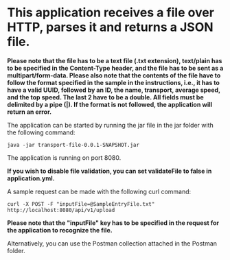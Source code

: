 # This application receives a file over HTTP, parses it and returns a JSON file.

**Please note that the file has to be a text file (.txt extension), text/plain has to be specified in the Content-Type header, and the file has to be sent as a multipart/form-data. Please also note that the contents of the file have to follow the format specified in the sample in the instructions, i.e., it has to have a valid UUID, followed by an ID, the name, transport, average speed, and the top speed. The last 2 have to be a double. All fields must be delimited by a pipe (|). If the format is not followed, the application will return an error.**

The application can be started by running the jar file in the jar folder with the following command:

`java -jar transport-file-0.0.1-SNAPSHOT.jar`

The application is running on port 8080.

**If you wish to disable file validation, you can set validateFile to false in application.yml.**

A sample request can be made with the following curl command:

`curl -X POST -F "inputFile=@SampleEntryFile.txt" http://localhost:8080/api/v1/upload`

**Please note that the "inputFile" key has to be specified in the request for the application to recognize the file.**

Alternatively, you can use the Postman collection attached in the Postman folder.
